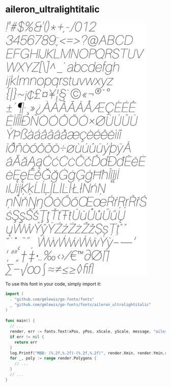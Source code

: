 # aileron_ultralightitalic

![aileron_ultralightitalic](aileron_ultralightitalic.png)

To use this font in your code, simply import it:

```go
import (
  . "github.com/gmlewis/go-fonts/fonts"
  _ "github.com/gmlewis/go-fonts/fonts/aileron_ultralightitalic"
)

func main() {
  // ...
  render, err := fonts.Text(xPos, yPos, xScale, yScale, message, "aileron_ultralightitalic")
  if err != nil {
    return err
  }
  log.Printf("MBB: (%.2f,%.2f)-(%.2f,%.2f)", render.Xmin, render.Ymin,render.Xmax, render.Ymax)
  for _, poly := range render.Polygons {
    // ...
  }
  // ...
}
```
